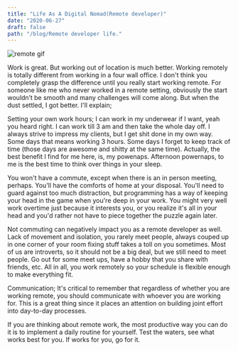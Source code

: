 ```yaml
---
title: "Life As A Digital Nomad(Remote developer)"
date: "2020-06-27"
draft: false
path: "/blog/Remote developer life."
---
```

![remote gif](https://remotehub.io/storage/newsletters/screens/MuoK07C48iviBsvTxOV8WBk0NSBZdpeyZnlSh7Kj.gif)

Work is great. But working out of location is much better. Working remotely is totally different from working in a four wall office. I don't think you completely grasp the difference until you really start working remote. For someone like me who never worked in a remote setting, obviously the start wouldn’t be smooth and many challenges will come along. But when the dust settled, I got better. I'll explain;

Setting your own work hours; I can work in my underwear if I want, yeah you heard right. I can work till 3 am and then take the whole day off. I always strive to impress my clients, but I get shit done in my own way. Some days that means working 3 hours. Some days I forget to keep track of time (those days are awesome and shitty at the same time). Actually, the best benefit I find for me here, is, my powenaps. Afternoon powernaps, to me is the best time to think over things in your sleep.

You won't have a commute, except when there is an in person meeting, perhaps.  You'll have the comforts of home at your disposal. You'll need to guard against too much distraction, but programming has a way of keeping your head in the game when you're deep in your work. You might very well work overtime just because it interests you, or you realize it's all in your head and you'd rather not have to piece together the puzzle again later. 

Not commuting can negatively impact you as a remote developer as well. Lack of movement and isolation, you rarely meet people, always couped up in one corner of your room fixing stuff takes a toll on you sometimes. Most of us are introverts, so it should not be a big deal, but we still need to meet people. Go out for some meet ups, have a hobby that you share with friends, etc. All in all, you work remotely so your schedule is flexible enough to make everything fit. 

Communication; It's critical to remember that regardless of whether you are working remote, you should communicate with whoever you are working for. This is a great thing since it places an attention on building joint effort into day-to-day processes.

If you are thinking about remote work, the most productive way you can do it is to implement a daily routine for yourself. Test the waters, see what works best for you. If works for you, go for it.